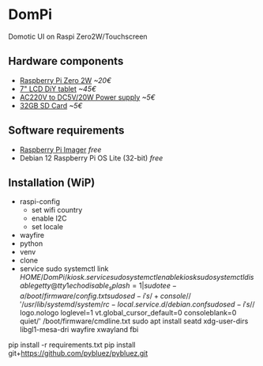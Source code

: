 # DomPi
Domotic UI on Raspi Zero2W/Touchscreen

## Hardware components
 - [Raspberry Pi Zero 2W](https://www.kubii.com/en/nano-computers/3455-raspberry-pi-zero-2-w-wh-3272496319363.html) *~20€*
 - [7" LCD DiY tablet](https://s.click.aliexpress.com/e/_opsU6dP) *~45€*
 - [AC220V to DC5V/20W Power supply](https://s.click.aliexpress.com/e/_omyvcPb) *~5€*
 - [32GB SD Card](https://s.click.aliexpress.com/e/_oC02Weh) *~5€*

## Software requirements
 - [Raspberry Pi Imager](https://www.raspberrypi.com/software/) *free*
 - Debian 12 Raspberry Pi OS Lite (32-bit) *free*

## Installation (WiP)
 - raspi-config
   - set wifi country
   - enable I2C
   - set locale
 - wayfire
 - python
 - venv
 - clone
 - service
  sudo systemctl link $HOME/DomPi/kiosk.service
  sudo systemctl enable kiosk
  sudo systemctl disable getty@tty1
  echo disable_splash=1 | sudo tee -a /boot/firmware/config.txt
  sudo sed -i 's/+console//' /usr/lib/systemd/system/rc-local.service.d/debian.conf
  sudo sed -i 's/$/ logo.nologo loglevel=1 vt.global_cursor_default=0 consoleblank=0 quiet/' /boot/firmware/cmdline.txt
  sudo apt install seatd xdg-user-dirs libgl1-mesa-dri wayfire xwayland fbi

  pip install -r requirements.txt
  pip install git+https://github.com/pybluez/pybluez.git

